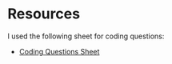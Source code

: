 # Resources

I used the following sheet for coding questions:

- [Coding Questions Sheet](https://takeuforward.org/interviews/tcs-nqt-coding-sheet-tcs-coding-questions/)
